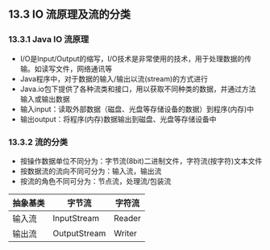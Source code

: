 ## 13.3 IO 流原理及流的分类

### 13.3.1 Java IO 流原理

- I/O是Input/Output的缩写，I/O技术是非常使用的技术，用于处理数据的传输。如读写文件，网络通讯等
- Java程序中，对于数据的输入/输出以流(stream)的方式进行
- Java.io包下提供了各种流类和接口，用以获取不同种类的数据，并通过方法输入或输出数据
- 输入input：读取外部数据（磁盘、光盘等存储设备的数据）到程序(内存)中
- 输出output：将程序(内存)数据输出到磁盘、光盘等存储设备中

### 13.3.2 流的分类

- 按操作数据单位不同分为：字节流(8bit)二进制文件，字符流(按字符)文本文件
- 按数据流的流向不同可分为：输入流，输出流
- 按流的角色不同可分为：节点流，处理流/包装流

| 抽象基类 | 字节流       | 字符流 |
| -------- | ------------ | ------ |
| 输入流   | InputStream  | Reader |
| 输出流   | OutputStream | Writer |

